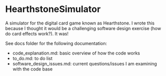 # HearthstoneSimulator

A simulator for the digital card game known as Hearthstone. I wrote this because I thought it would be a challenging software design exercise (how do card effects work?). It was!

See docs folder for the following documentation:

- code_explanation.md: basic overview of how the code works
- to_do.md: to do list
- software_design_issues.md: current questions/issues I am examining with the code base
